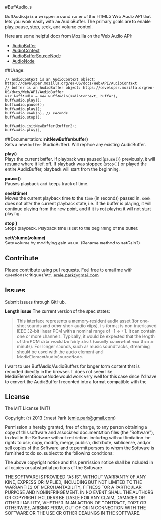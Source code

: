#BuffAudio.js

BuffAudio.js is a wrapper around some of the HTML5 Web Audio API that lets you work easily with an AudioBuffer. The primary goals are to enable play, pause, stop, seek, and volume control.

Here are some helpful docs from Mozilla on the Web Audio API:

* [AudioBuffer](https://developer.mozilla.org/en-US/docs/Web/API/AudioBuffer)
* [AudioContext](https://developer.mozilla.org/en-US/docs/Web/API/AudioContext)
* [AudioBufferSourceNode](https://developer.mozilla.org/en-US/docs/Web/API/AudioBufferSourceNode)
* [AudioNode](https://developer.mozilla.org/en-US/docs/Web/API/AudioNode)

##Usage:

    // audioContext is an AudioContext object: https://developer.mozilla.org/en-US/docs/Web/API/AudioContext
    // buffer is an AudioBuffer object: https://developer.mozilla.org/en-US/docs/Web/API/AudioBuffer
    var buffAudio = new BuffAudio(audioContext, buffer);
    buffAudio.play();
    buffAudio.pause();
    buffAudio.play();
    buffAudio.seek(5); // seconds
    buffAudio.stop();

    buffAudio.initNewBuffer(buffer2);
    buffAudio.play();

##Documentation:
__initNewBuffer(buffer)__  
Sets a new `buffer` (AudioBuffer). Will replace any existing AudioBuffer.

__play()__  
Plays the current buffer. If playback was paused (`pause()`) previously, it will resume where it left off. If playback was stopped (`stop()`) or played the entire AudioBuffer, playback will start from the beginning.

__pause()__  
Pauses playback and keeps track of time.

__seek(time)__  
Moves the current playback time to the `time` (in seconds) passed in. `seek` does not alter the current playback state, i.e. if the buffer is playing, it will continue playing from the new point, and if it is not playing it will not start playing.

__stop()__  
Stops playback. Playback time is set to the beginning of the buffer.


__setVolume(volume)__  
Sets volume by modifying gain.value. (Rename method to setGain?)



## Contribute
Please contribute using pull requests. Feel free to email me with questions/critiques/etc. ernie.park@gmail.com

## Issues
Submit issues through GitHub.  

__Length issue__ The current version of the spec states:

>This interface represents a memory-resident audio asset (for one-shot sounds and other short audio clips). Its format is non-interleaved IEEE 32-bit linear PCM with a nominal range of -1 -> +1. It can contain one or more channels. Typically, it would be expected that the length of the PCM data would be fairly short (usually somewhat less than a minute). For longer sounds, such as music soundtracks, streaming should be used with the audio element and MediaElementAudioSourceNode.

I want to use BuffAudio/AudioBuffers for longer form content that is recorded directly in the browser. It does not seem like MediaElementSourceNode would work very well for this case since I'd have to convert the AudioBuffer I recorded into a format compatible with the <audio> tag first. Is my current method just a hack or is there no real good solution here?


## License
The MIT License (MIT)

Copyright (c) 2013 Ernest Park (ernie.park@gmail.com)

Permission is hereby granted, free of charge, to any person obtaining a copy
of this software and associated documentation files (the "Software"), to deal
in the Software without restriction, including without limitation the rights
to use, copy, modify, merge, publish, distribute, sublicense, and/or sell
copies of the Software, and to permit persons to whom the Software is
furnished to do so, subject to the following conditions:

The above copyright notice and this permission notice shall be included in
all copies or substantial portions of the Software.

THE SOFTWARE IS PROVIDED "AS IS", WITHOUT WARRANTY OF ANY KIND, EXPRESS OR
IMPLIED, INCLUDING BUT NOT LIMITED TO THE WARRANTIES OF MERCHANTABILITY,
FITNESS FOR A PARTICULAR PURPOSE AND NONINFRINGEMENT. IN NO EVENT SHALL THE
AUTHORS OR COPYRIGHT HOLDERS BE LIABLE FOR ANY CLAIM, DAMAGES OR OTHER
LIABILITY, WHETHER IN AN ACTION OF CONTRACT, TORT OR OTHERWISE, ARISING FROM,
OUT OF OR IN CONNECTION WITH THE SOFTWARE OR THE USE OR OTHER DEALINGS IN
THE SOFTWARE.
